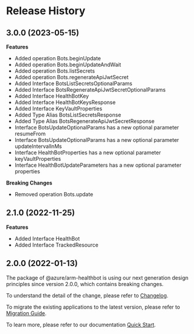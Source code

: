 # Release History
    
## 3.0.0 (2023-05-15)
    
**Features**

  - Added operation Bots.beginUpdate
  - Added operation Bots.beginUpdateAndWait
  - Added operation Bots.listSecrets
  - Added operation Bots.regenerateApiJwtSecret
  - Added Interface BotsListSecretsOptionalParams
  - Added Interface BotsRegenerateApiJwtSecretOptionalParams
  - Added Interface HealthBotKey
  - Added Interface HealthBotKeysResponse
  - Added Interface KeyVaultProperties
  - Added Type Alias BotsListSecretsResponse
  - Added Type Alias BotsRegenerateApiJwtSecretResponse
  - Interface BotsUpdateOptionalParams has a new optional parameter resumeFrom
  - Interface BotsUpdateOptionalParams has a new optional parameter updateIntervalInMs
  - Interface HealthBotProperties has a new optional parameter keyVaultProperties
  - Interface HealthBotUpdateParameters has a new optional parameter properties

**Breaking Changes**

  - Removed operation Bots.update
    
    
## 2.1.0 (2022-11-25)
    
**Features**

  - Added Interface HealthBot
  - Added Interface TrackedResource
    
    
## 2.0.0 (2022-01-13)

The package of @azure/arm-healthbot is using our next generation design principles since version 2.0.0, which contains breaking changes.

To understand the detail of the change, please refer to [Changelog](https://aka.ms/js-track2-changelog).

To migrate the existing applications to the latest version, please refer to [Migration Guide](https://aka.ms/js-track2-migration-guide).

To learn more, please refer to our documentation [Quick Start](https://aka.ms/js-track2-quickstart).
